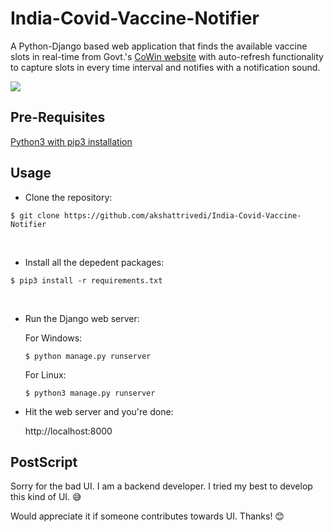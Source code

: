 # India-Covid-Vaccine-Notifier

A Python-Django based web application that finds the available vaccine slots in real-time from Govt.'s [CoWin website](https://www.cowin.gov.in/home) with auto-refresh functionality to capture slots in every time interval and notifies with a notification sound.

![](stuff/appDemo.gif)

## Pre-Requisites
[Python3 with pip3 installation](https://www.python.org/downloads/)

## Usage
* Clone the repository:
```
$ git clone https://github.com/akshattrivedi/India-Covid-Vaccine-Notifier
```

<br>

* Install all the depedent packages:
```
$ pip3 install -r requirements.txt
```

<br>

* Run the Django web server:
    
    For Windows:
    ```
    $ python manage.py runserver
    ```

    For Linux:
    ```
    $ python3 manage.py runserver
    ```

* Hit the web server and you're done:

    http://localhost:8000


## PostScript
Sorry for the bad UI. I am a backend developer. I tried my best to develop this kind of UI. :sweat_smile:

Would appreciate it if someone contributes towards UI. Thanks! :blush:

